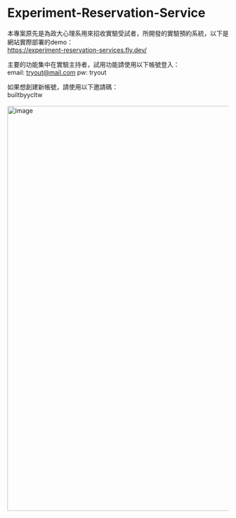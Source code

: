 # Experiment-Reservation-Service

本專案原先是為政大心理系用來招收實驗受試者，所開發的實驗預約系統，以下是網站實際部署的demo：
<br>
https://experiment-reservation-services.fly.dev/

主要的功能集中在實驗主持者，試用功能請使用以下帳號登入：
<br>
email: tryout@mail.com
pw: tryout

如果想創建新帳號，請使用以下邀請碼：
<br>
builtbyycltw
<br><br>
<img width="922" alt="image" src="https://user-images.githubusercontent.com/71726501/212463387-12eb2dce-2981-4fe6-afc8-9c5484b3d407.png">
